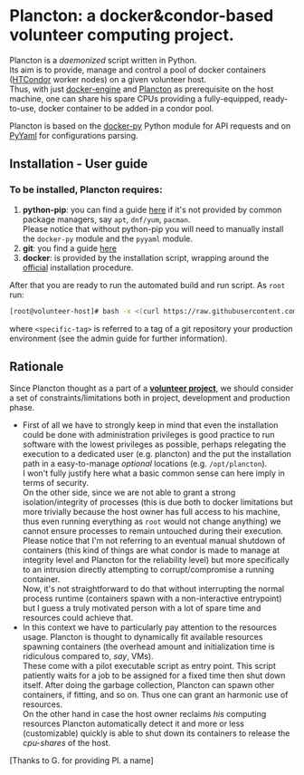 # Plancton: a docker&condor-based volunteer computing project.

Plancton is a *daemonized* script written in Python.  
Its aim is to provide, manage and control a pool of docker containers
([HTCondor](https://research.cs.wisc.edu/htcondor/) worker nodes) on a given volunteer host.  
Thus, with just [docker-engine](https://www.docker.com/) and [Plancton](https://github.com/mconcas/plancton) as
prerequisite on the host machine, one can share his spare CPUs providing a fully-equipped, ready-to-use, docker
container to be added in a condor pool.

Plancton is based on the [docker-py](https://github.com/docker/docker-py) Python module for API requests and on
[PyYaml](http://pyyaml.org/wiki/PyYAMLDocumentation) for configurations parsing.

## Installation - User guide

### To be installed, Plancton requires:
1. **python-pip**: you can find a guide [here](http://pip.readthedocs.org/en/stable/installing/)
if it's not provided by common package managers, say `apt`, `dnf/yum`, `pacman`.  
Please notice that without python-pip you will need to manually install the  `docker-py` module and the `pyyaml`
module.
2. **git**: you find a guide [here](https://git-scm.com/book/en/v2/Getting-Started-Installing-Git)
3. **docker**: is provided by the installation script, wrapping around the
[official](https://docs.docker.com/installation/) installation procedure.

After that you are ready to run the automated build and run script.
As `root` run:

```bash
[root@volunteer-host]# bash -x <(curl https://raw.githubusercontent.com/mconcas/plancton/master/install) <specific-tag>  
```
where `<specific-tag>` is referred to a tag of a git repository your production environment (see
   the admin guide for further information).

## Rationale
Since Plancton thought as a part of a
**[volunteer project](https://en.wikipedia.org/wiki/Volunteer_computing)**, we should consider a set of
constraints/limitations both in project, development and production phase.  
*   First of all we have to strongly keep in mind that even the installation could be done with administration
privileges is good practice to run software with the lowest privileges as possible, perhaps relegating the
execution to a dedicated user (e.g. plancton) and the put the installation path in a easy-to-manage *optional*
locations (e.g. `/opt/plancton`).  
I won't fully justify here what a basic common sense can here imply in terms of security.  
On the other side, since we are not able to grant a strong isolation/integrity of processes (this is due both to
   docker limitations but more trivially because the host owner has full access to his machine, thus even running
   everything as `root` would not change anything) we cannot ensure processes to remain untouched during their
   execution.  
Please notice that I'm not referring to an eventual manual shutdown of containers (this kind of things are what
   condor is made to manage at integrity level and Plancton for the reliability level) but more specifically to
   an intrusion directly attempting to corrupt/compromise a running container.  
Now, it's not straightforward to do that without interrupting the normal process runtime (containers spawn with
   a non-interactive entrypoint) but I guess a truly motivated person with a lot of spare time and resources
   could achieve that.
*   In this context we have to particularly pay attention to the resources usage. Plancton is thought to
dynamically fit available resources spawning containers (the overhead amount and initialization time is ridiculous
   compared to, *say*, VMs).  
   These come with a pilot executable script as entry point. This script patiently waits for a job to be assigned
   for a fixed time then shut down itself. After doing the garbage collection, Plancton can spawn other
   containers, if fitting, and so on.
Thus one can grant an harmonic use of resources.  
On the other hand in case the host owner reclaims *his* computing resources Plancton automatically detect it and
more or less (customizable) quickly is able to shut down its containers to release the *cpu-shares* of the host.

[Thanks to G. for providing Pl. a name]
